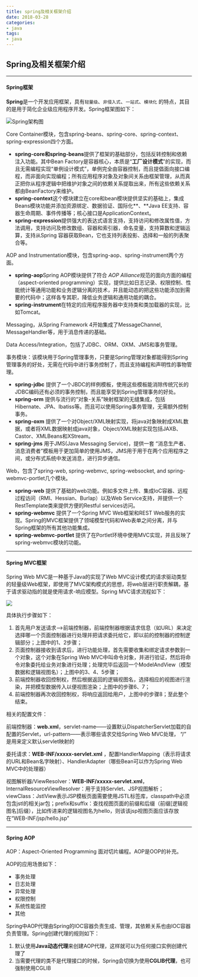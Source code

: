 ```yaml
---
title: spring及相关框架介绍
date: 2018-03-28
categories:
- java
tags:
- java
---
```


## **Spring及相关框架介绍**

---------

#### **Spring框架**

**Spring**是一个开发应用框架，具有`轻量级`、`非侵入式`、`一站式`、`模块化` 的特点，其目的是用于简化企业级应用程序开发。Spring框架图如下：

![Spring架构图](https://upload-images.jianshu.io/upload_images/788498-358a3764fcbca0e4.png?imageMogr2/auto-orient/strip%7CimageView2/2/w/700)

Core Container模块，包含spring-beans、spring-core、spring-context、spring-expression四个方面。

-   **spring-core和spring-beans**提供了框架的基础部分，包括反转控制和依赖注入功能。其中Bean Factory是容器核心，本质是“**工厂设计模式**”的实现，而且无需编程实现“单例设计模式”，单例完全由容器控制，而且提倡面向接口编程，而非面向实现编程；所有应用程序对象及对象间关系由框架管理，从而真正把你从程序逻辑中把维护对象之间的依赖关系提取出来，所有这些依赖关系都由BeanFactory来维护。
-   **spring-context**这个模块建立在core和bean模块提供坚实的基础上，集成Beans模块功能并添加资源绑定、数据验证、国际化**、**Java EE支持、容器生命周期、事件传播等；核心接口是ApplicationContext。
-   **spring-expression**提供强大的表达式语言支持，支持访问和修改属性值，方法调用，支持访问及修改数组、容器和索引器，命名变量，支持算数和逻辑运算，支持从Spring 容器获取Bean，它也支持列表投影、选择和一般的列表聚合等。

AOP and Instrumentation模块，包含spring-aop、spring-instrument两个方面。

-   **spring-aop**Spring AOP模块提供了符合 *AOP Alliance*规范的面向方面的编程（aspect-oriented programming）实现，提供比如日志记录、权限控制、性能统计等通用功能和业务逻辑分离的技术，并且能动态的把这些功能添加到需要的代码中；这样各专其职，降低业务逻辑和通用功能的耦合。
-   **spring-instrument**在特定的应用程序服务器中支持类和类加载器的实现，比如Tomcat。

Messaging，从Spring  Framework  4开始集成了MessageChannel, MessageHandler等，用于消息传递的基础。

Data Access/Integration，包括了JDBC、ORM、OXM、JMS和事务管理。

事务模块：该模块用于Spring管理事务，只要是Spring管理对象都能得到Spring管理事务的好处，无需在代码中进行事务控制了，而且支持编程和声明性的事物管理。

-   **spring-jdbc** 提供了一个JBDC的样例模板，使用这些模板能消除传统冗长的JDBC编码还有必须的事务控制，而且能享受到Spring管理事务的好处。
-   **spring-orm** 提供与流行的“对象-关系”映射框架的无缝集成，包括Hibernate、JPA、Ibatiss等。而且可以使用Spring事务管理，无需额外控制事务。
-   **spring-oxm** 提供了一个对Object/XML映射实现，将java对象映射成XML数据，或者将XML数据映射成java对象，Object/XML映射实现包括JAXB、Castor、XMLBeans和XStream。
-   **spring-jms** 用于JMS(Java Messaging Service)，提供一套 “消息生产者、消息消费者”模板用于更加简单的使用JMS，JMS用于用于在两个应用程序之间，或分布式系统中发送消息，进行异步通信。

Web，包含了spring-web, spring-webmvc, spring-websocket, and spring-webmvc-portlet几个模块。

-   **spring-web** 提供了基础的web功能。例如多文件上传、集成IoC容器、远程过程访问（RMI、Hessian、Burlap）以及Web Service支持，并提供一个RestTemplate类来提供方便的Restful services访问。
-   **spring-webmvc** 提供了一个Spring MVC Web框架和REST Web服务的实现。Spring的MVC框架提供了领域模型代码和Web表单之间分离，并与Spring框架的所有其他功能集成。
-   **spring-webmvc-portlet** 提供了在Portlet环境中使用MVC实现，并且反映了spring-webmvc模块的功能。

--------

#### **Spring MVC框架**

Spring Web MVC是一种基于Java的实现了Web MVC设计模式的请求驱动类型的轻量级Web框架，即使用了MVC架构模式的思想，将web层进行职责解耦，基于请求驱动指的就是使用请求-响应模型。Spring MVC请求流程如下：

![](http://sishuok.com/forum/upload/2012/7/14/529024df9d2b0d1e62d8054a86d866c9__1.JPG)

具体执行步骤如下：

1.  首先用户发送请求——>前端控制器，前端控制器根据请求信息（如URL）来决定选择哪一个页面控制器进行处理并把请求委托给它，即以前的控制器的控制逻辑部分；上图中的1、2步骤；
2.  页面控制器接收到请求后，进行功能处理，首先需要收集和绑定请求参数到一个对象，这个对象在Spring Web MVC中叫命令对象，并进行验证，然后将命令对象委托给业务对象进行处理；处理完毕后返回一个ModelAndView（模型数据和逻辑视图名）；上图中的3、4、5步骤；
3.  前端控制器收回控制权，然后根据返回的逻辑视图名，选择相应的视图进行渲染，并把模型数据传入以便视图渲染；上图中的步骤6、7；
4.  前端控制器再次收回控制权，将响应返回给用户，上图中的步骤8；至此整个结束。

相关的配置文件：

前端控制器：**web.xml**，servlet-name——设置默认DispatcherServlet加载的自配置的Servlet，url-pattern——表示哪些请求交给Spring Web MVC处理， “/” 是用来定义默认servlet映射的

委托请求：**WEB-INF/xxxxx-servlet.xml** ，配置HandlerMapping（表示将请求的URL和Bean名字映射）、HandlerAdapter（哪些Bean可以作为Spring Web MVC中的处理器）

视图解析器/ViewResolver：**WEB-INF/xxxxx-servlet.xml**，InternalResourceViewResolver：用于支持Servlet、JSP视图解析；viewClass：JstlView表示JSP模板页面需要使用JSTL标签库，classpath中必须包含jstl的相关jar包；prefix和suffix：查找视图页面的前缀和后缀（前缀[逻辑视图名]后缀），比如传进来的逻辑视图名为hello，则该该jsp视图页面应该存放在“WEB-INF/jsp/hello.jsp”

--------

#### **Spring AOP**

AOP：Aspect-Oriented Programming 面对切片编程。AOP是OOP的补充。

AOP的应用场景如下：

-   事务处理
-   日志处理
-   异常处理
-   权限控制
-   系统性能监控
-   其他

Spring中AOP代理由Spring的IOC容器负责生成、管理，其依赖关系也由IOC容器负责管理。Spring创建代理的规则如下：

1.  默认使用**Java动态代理**来创建AOP代理，这样就可以为任何接口实例创建代理了
2.  当需要代理的类不是代理接口的时候，Spring会切换为使用**CGLIB代理**，也可强制使用CGLIB

